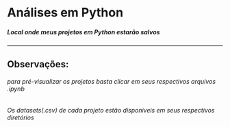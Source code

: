 # Análises em Python
##### Local onde meus projetos em Python estarão salvos
***
## Observações:
###### para pré-visualizar os projetos basta clicar em seus respectivos arquivos .ipynb
###### Os datasets(.csv) de cada projeto estão disponíveis em seus respectivos diretórios

